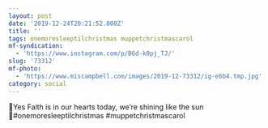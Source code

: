 ```yaml
---
layout: post
date: '2019-12-24T20:21:52.000Z'
title: ''
tags: onemoresleeptilchristmas muppetchristmascarol
mf-syndication:
  - 'https://www.instagram.com/p/B6d-k0pj_TJ/'
slug: '73312'
mf-photo:
  - 'https://www.miscampbell.com/images/2019-12-73312/ig-e6b4.tmp.jpg'
category: social
---
```

🎵Yes Faith is in our hearts today, we’re shining like the sun 🎵#onemoresleeptilchristmas #muppetchristmascarol
